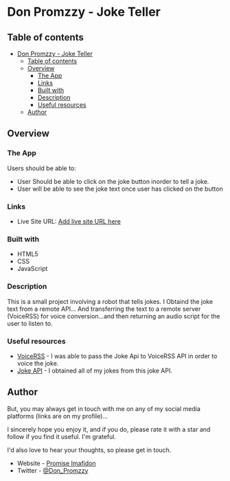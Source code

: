 # Don Promzzy - Joke Teller

## Table of contents

- [Don Promzzy - Joke Teller](#don-promzzy---joke-teller)
  - [Table of contents](#table-of-contents)
  - [Overview](#overview)
    - [The App](#the-app)
    - [Links](#links)
    - [Built with](#built-with)
    - [Description](#description)
    - [Useful resources](#useful-resources)
  - [Author](#author)


## Overview

### The App

Users should be able to:

- User Should be able to click on the joke button inorder to tell a joke.
- User will be able to see the joke text once user has clicked on the button 

### Links

- Live Site URL: [Add live site URL here](https://your-live-site-url.com)

### Built with

- HTML5
- CSS
- JavaScript

### Description

This is a small project involving a robot that tells jokes. I Obtaind the joke text from a remote API... And transferring the text to a remote server (VoiceRSS) for voice conversion...and then returning an audio script for the user to listen to.

### Useful resources

- [VoiceRSS](http://www.voicerss.org/api/
) - I was able to pass the Joke Api to VoiceRSS API in order to voice the joke.
- [Joke API](https://sv443.net/jokeapi/v2/
) - I obtained all of my jokes from this joke API.

## Author

But, you may always get in touch with me on any of my social media platforms (links are on my profile)...

I sincerely hope you enjoy it, and if you do, please rate it with a star and follow if you find it useful. I'm grateful.

I'd also love to hear your thoughts, so please get in touch.

- Website - [Promise Imafidon](https://github.com/Don-Promzzy)
- Twitter - [@Don_Promzzy](https://twitter.com/Don_Promzzy)

